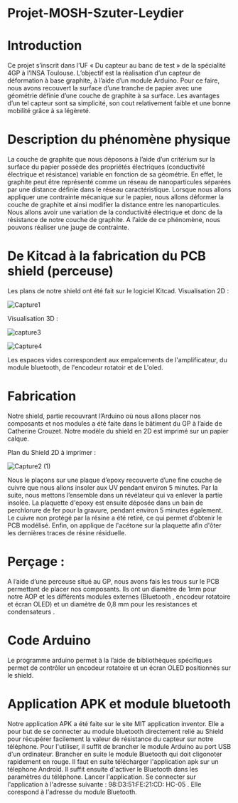 # Projet-MOSH-Szuter-Leydier

# Introduction

Ce projet s’inscrit dans l’UF « Du capteur au banc de test » de la spécialité 4GP à l’INSA Toulouse. 
L’objectif est la réalisation d’un capteur de déformation à base graphite, à l’aide d’un module Arduino. Pour ce faire, nous avons recouvert la surface d’une tranche de papier avec une géométrie définie d’une couche de graphite à sa surface. Les avantages d’un tel capteur sont sa simplicité, son cout relativement faible et une bonne mobilité grâce à sa légèreté.

# Description du phénomène physique

La couche de graphite que nous déposons à l’aide d’un critérium sur la surface du papier possède des propriétés électriques (conductivité électrique et résistance) variable en fonction de sa géométrie. En effet, le graphite peut être représenté comme un réseau de nanoparticules séparées par une distance définie dans le réseau caractéristique. Lorsque nous allons appliquer une contrainte mécanique sur le papier, nous allons déformer la couche de graphite et ainsi modifier la distance entre les nanoparticules. Nous allons avoir une variation de la conductivité électrique et donc de la résistance de notre couche de graphite. A l’aide de ce phénomène, nous pouvons réaliser une jauge de contrainte.

# De Kitcad à la fabrication du PCB shield (perceuse)

Les plans de notre shield ont été fait sur le logiciel Kitcad.
Visualisation 2D :

![Capture1](https://user-images.githubusercontent.com/82756766/117001006-20ee3300-ace2-11eb-91a3-b060f3b8922a.PNG)


Visualisation 3D :

![capture3](https://user-images.githubusercontent.com/82756766/117001020-2481ba00-ace2-11eb-9106-8f362175705e.png)

![Capture4](https://user-images.githubusercontent.com/82756766/117001058-2e0b2200-ace2-11eb-9fe6-9a6d3c939132.PNG)

Les espaces vides correspondent aux empalcements de l'amplificateur, du module bluetooth, de l'encodeur rotatoir et de L'oled.




# Fabrication 

Notre shield, partie recouvrant l’Arduino où nous allons placer nos composants et nos modules a été faite dans le bâtiment du GP à l’aide de Catherine Crouzet. Notre modèle du shield en 2D est imprimé sur un papier calque.

Plan du Shield 2D à imprimer :

![Capture2 (1)](https://user-images.githubusercontent.com/82756766/117001350-88a47e00-ace2-11eb-95a2-baf3b44633cb.PNG)

Nous le plaçons sur une plaque d’epoxy recouverte d’une fine couche de cuivre que nous allons insoler aux UV pendant environ 5 minutes. Par la suite, nous mettons l’ensemble dans un révélateur qui va enlever la partie insolée. La plaquette d'epoxy est ensuite déposée dans un bain de perchlorure de fer pour la gravure, pendant environ 5 minutes également. Le cuivre non protégé par la résine a été retiré, ce qui permet d'obtenir le PCB modélisé. Enfin, on applique de l'acétone sur la plaquette afin d'ôter les dernières traces de résine résiduelle.



# Perçage : 

A l’aide d’une perceuse situé au GP, nous avons fais les trous sur le PCB permettant de placer nos composants. Ils ont un diamètre de 1mm pour notre AOP et les différents modules externes (Bluetooth , encodeur rotatoire et écran OLED)  et un diamètre de 0,8 mm pour les resistances et condensateurs .

# Code Arduino

Le programme arduino permet à la l’aide de bibliothèques spécifiques permet de contrôler un encodeur rotatoire et un écran OLED positionnés sur le shield.

# Application APK et module bluetooth

Notre application APK a été faite sur le site MIT application inventor. Elle a pour but de se connecter au module bluetooth directement relié au Shield pour récupérer facilement la valeur de résistance du capteur sur notre téléphone.
Pour l'utiliser, il suffit de brancher le module Arduino au port USB d'un ordinateur. Brancher en suite le module Bluetooth qui doit cligonoter rapidement en rouge. 
Il faut en suite télécharger l'application apk sur un télephone Androïd.
Il suffit ensuite d'activer le Bluetooth dans les paramètres du téléphone. Lancer l'application. Se connecter sur l'application à l'adresse suivante : 98:D3:51:FE:21:CD: HC-05 . Elle corespond à l'adresse du module Bluetooth.
